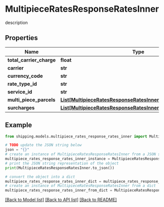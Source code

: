 # MultipieceRatesResponseRatesInner

description

## Properties

Name | Type | Description | Notes
------------ | ------------- | ------------- | -------------
**total_carrier_charge** | **float** | description | [optional] 
**carrier** | **str** | description | [optional] 
**currency_code** | **str** | description | [optional] 
**rate_type_id** | **str** | description | [optional] 
**service_id** | **str** | description | [optional] 
**multi_piece_parcels** | [**List[MultipieceRatesResponseRatesInnerMultiPieceParcelsInner]**](MultipieceRatesResponseRatesInnerMultiPieceParcelsInner.md) | description | [optional] 
**surcharges** | [**List[MultipieceRatesResponseRatesInnerSurchargesInner]**](MultipieceRatesResponseRatesInnerSurchargesInner.md) | description | [optional] 

## Example

```python
from shipping.models.multipiece_rates_response_rates_inner import MultipieceRatesResponseRatesInner

# TODO update the JSON string below
json = "{}"
# create an instance of MultipieceRatesResponseRatesInner from a JSON string
multipiece_rates_response_rates_inner_instance = MultipieceRatesResponseRatesInner.from_json(json)
# print the JSON string representation of the object
print(MultipieceRatesResponseRatesInner.to_json())

# convert the object into a dict
multipiece_rates_response_rates_inner_dict = multipiece_rates_response_rates_inner_instance.to_dict()
# create an instance of MultipieceRatesResponseRatesInner from a dict
multipiece_rates_response_rates_inner_from_dict = MultipieceRatesResponseRatesInner.from_dict(multipiece_rates_response_rates_inner_dict)
```
[[Back to Model list]](../README.md#documentation-for-models) [[Back to API list]](../README.md#documentation-for-api-endpoints) [[Back to README]](../README.md)


